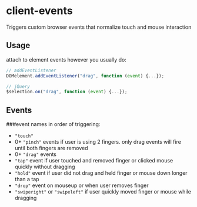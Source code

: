 # client-events
Triggers custom browser events that normalize touch and mouse interaction


## Usage

attach to element events however you usually do:
```javascript
// addEventListener
DOMelement.addEventListener("drag", function (event) {...});

// jQuery
$selection.on("drag", function (event) {...});
```

## Events

###event names in order of triggering:
* `"touch"`
* 0+ `"pinch"` events if user is using 2 fingers. only drag events will fire until both fingers are removed
* 0+ `"drag"` events
* `"tap"` event if user touched and removed finger or clicked mouse quickly without dragging
* `"hold"` event if user did not drag and held finger or mouse down longer than a tap
* `"drop"` event on mouseup or when user removes finger
* `"swiperight"` or `"swipeleft"` if user quickly moved finger or mouse while dragging
